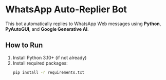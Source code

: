 # WhatsApp Auto-Replier Bot

This bot automatically replies to WhatsApp Web messages using **Python**, **PyAutoGUI**, and **Google Generative AI**.

##  How to Run

1. Install Python 3.10+ (if not already)
2. Install required packages:
   ```bash
   pip install -r requirements.txt

